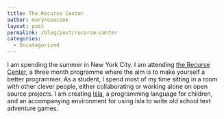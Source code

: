 ```yaml
---
title: The Recurse Center
author: maryrosecook
layout: post
permalink: /blog/post/recurse-center
categories:
  - Uncategorized
---
```

I am spending the summer in New York City. I am attending [the Recurse Center][1], a three month programme where the aim is to make yourself a better programmer. As a student, I spend most of my time sitting in a room with other clever people, either collaborating or working alone on open source projects. I am creating [Isla][2], a programming language for children, and an accompanying environment for using Isla to write old school text adventure games.

 [1]: http://recurse.com
 [2]: http://islalanguage.org
